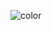 
<!---- 
<h1 id="cover-heading">
  Jnode  -- TODO: Update title --
</h1>

[![GitHub tags](https://img.shields.io/github/tag/MichaelCurrin/docsify-js-template.svg)](https://GitHub.com/MichaelCurrin/docsify-js-template/tags/) -- TODO: Update username and repo name --

>  Starter template for a Markdown-based docs site -- TODO: Replace with your description --


-- TODO: Update to match your project's benefits/features. Git emojis work great here. --

- :hourglass_flowing_sand: Quickly set up an elegant, responsive site
- :open_file_folder: Use your markdown docs as content
- :sparkles: No compilation step and no templating syntax to learn
- :nut_and_bolt: Built on [DocsifyJS](https://docsify.js.org/)
- :pushpin: The library loads in the browser - no local dependencies
- :cloud: Serve locally and on GitHub Pages or Netlify


[Use this template](https://github.com/MichaelCurrin/docsify-js-template/generate) -- TODO: Remove on your copy of this template.--
[Get Started](#docsifyjs-template) <!-- TODO: Use ID of your homepage heading --

-- TODO: Set your background color or image. --
![color](#b3d9f8)

--->
![color](#fffff)
